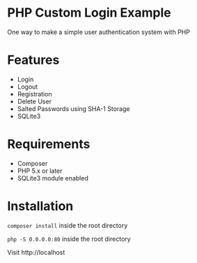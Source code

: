 # PHP Custom Login Example

One way to make a simple user authentication system with PHP

# Features
- Login
- Logout
- Registration
- Delete User
- Salted Passwords using SHA-1 Storage
- SQLite3

# Requirements
- Composer
- PHP 5.x or later
- SQLite3 module enabled

# Installation
`composer install` inside the root directory

`php -S 0.0.0.0:80` inside the root directory

Visit http://localhost